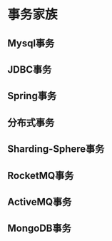 
# 事务家族

## Mysql事务

## JDBC事务

## Spring事务

## 分布式事务

## Sharding-Sphere事务

## RocketMQ事务

## ActiveMQ事务

## MongoDB事务